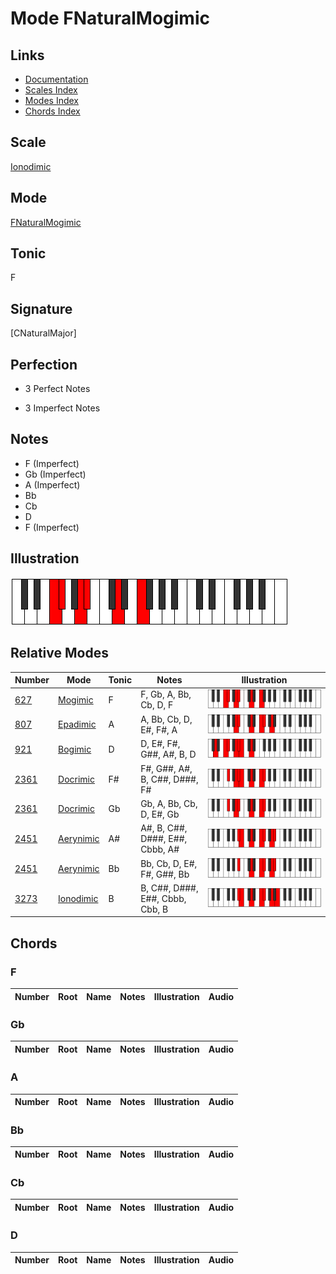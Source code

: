 # Mode FNaturalMogimic

## Links

- [Documentation](index.md)
- [Scales Index](Scales.md)
- [Modes Index](Modes.md)
- [Chords Index](Chords.md)

## Scale

[Ionodimic](ScaleIonodimic.md)

## Mode

[FNaturalMogimic](ModeFNaturalMogimic.md)

## Tonic

F

## Signature

[CNaturalMajor]

## Perfection

 - 3 Perfect Notes

 - 3 Imperfect Notes

## Notes

- F (Imperfect)
- Gb (Imperfect)
- A (Imperfect)
- Bb
- Cb
- D
- F (Imperfect)

## Illustration

![FNaturalMogimic](ModeFNaturalMogimic.png)

## Relative Modes

| Number | Mode | Tonic | Notes | Illustration |
|--------|------|-------|-------|--------------|
| [627](https://ianring.com/musictheory/scales/627) | [Mogimic](ModeMogimic.md) | F | F, Gb, A, Bb, Cb, D, F | ![FNaturalMogimic](ModeFNaturalMogimic.png) |
| [807](https://ianring.com/musictheory/scales/807) | [Epadimic](ModeEpadimic.md) | A | A, Bb, Cb, D, E#, F#, A | ![ANaturalEpadimic](ModeANaturalEpadimic.png) |
| [921](https://ianring.com/musictheory/scales/921) | [Bogimic](ModeBogimic.md) | D | D, E#, F#, G##, A#, B, D | ![DNaturalBogimic](ModeDNaturalBogimic.png) |
| [2361](https://ianring.com/musictheory/scales/2361) | [Docrimic](ModeDocrimic.md) | F# | F#, G##, A#, B, C##, D###, F# | ![FSharpDocrimic](ModeFSharpDocrimic.png) |
| [2361](https://ianring.com/musictheory/scales/2361) | [Docrimic](ModeDocrimic.md) | Gb | Gb, A, Bb, Cb, D, E#, Gb | ![GFlatDocrimic](ModeGFlatDocrimic.png) |
| [2451](https://ianring.com/musictheory/scales/2451) | [Aerynimic](ModeAerynimic.md) | A# | A#, B, C##, D###, E##, Cbbb, A# | ![ASharpAerynimic](ModeASharpAerynimic.png) |
| [2451](https://ianring.com/musictheory/scales/2451) | [Aerynimic](ModeAerynimic.md) | Bb | Bb, Cb, D, E#, F#, G##, Bb | ![BFlatAerynimic](ModeBFlatAerynimic.png) |
| [3273](https://ianring.com/musictheory/scales/3273) | [Ionodimic](ModeIonodimic.md) | B | B, C##, D###, E##, Cbbb, Cbb, B | ![BNaturalIonodimic](ModeBNaturalIonodimic.png) |

## Chords

### F

| Number | Root | Name | Notes | Illustration | Audio |
|--------|------|------|-------|--------------|-------|

### Gb

| Number | Root | Name | Notes | Illustration | Audio |
|--------|------|------|-------|--------------|-------|

### A

| Number | Root | Name | Notes | Illustration | Audio |
|--------|------|------|-------|--------------|-------|

### Bb

| Number | Root | Name | Notes | Illustration | Audio |
|--------|------|------|-------|--------------|-------|

### Cb

| Number | Root | Name | Notes | Illustration | Audio |
|--------|------|------|-------|--------------|-------|

### D

| Number | Root | Name | Notes | Illustration | Audio |
|--------|------|------|-------|--------------|-------|

